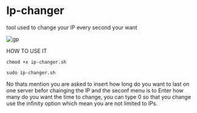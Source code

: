# Ip-changer
tool used to change your IP every second your want

![gp](https://github.com/gr33n37/gr33n37-ip-changer/assets/30112537/34e1c4e2-ec79-4ef3-b0a2-e99eee48bb4b)


HOW TO USE IT

``` shell
chmod +x ip-changer.sh
```

``` shell
sudo ip-changer.sh
```

No thats mention you are asked to insert how long do you want to last on one server befor chainging the IP and the seconf menu is to Enter how many do you want the time to change, you can type 0 so that you change use the infinity option which mean you are not limited to IPs.
